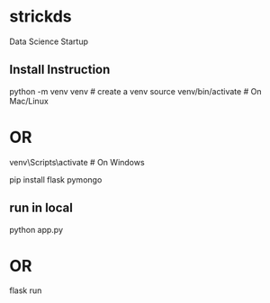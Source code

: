 # strickds
Data Science Startup

## Install Instruction
python -m venv venv  # create a venv
source venv/bin/activate  # On Mac/Linux
# OR
venv\Scripts\activate     # On Windows

pip install flask pymongo

## run in local
python app.py
# OR
flask run